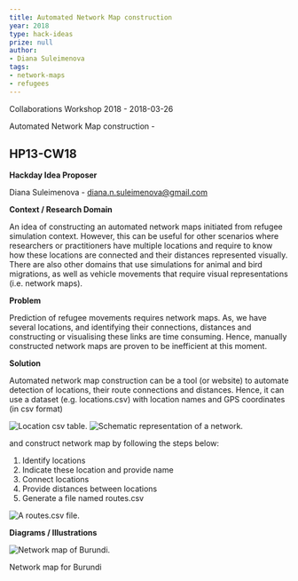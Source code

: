 ```yaml
---
title: Automated Network Map construction
year: 2018
type: hack-ideas
prize: null
author:
- Diana Suleimenova
tags:
- network-maps
- refugees
---
```


Collaborations Workshop 2018 - 2018-03-26

Automated Network Map construction -

HP13-CW18
---

**Hackday Idea Proposer**

Diana Suleimenova - diana.n.suleimenova@gmail.com


**Context / Research Domain**

An idea of constructing an automated network maps initiated from refugee simulation context. However, this can be useful for other scenarios where researchers or practitioners have multiple locations and require to know how these locations are connected and their distances represented visually. There are also other domains that use simulations for animal and bird migrations, as well as vehicle movements that require visual representations (i.e. network maps).

**Problem**

Prediction of refugee movements requires network maps. As, we have several locations, and
 identifying their connections, distances and constructing or visualising these links are time consuming. Hence, manually constructed network maps are proven to be inefficient at this moment.

**Solution**

Automated network map construction can be a tool (or website) to automate detection of locations, their route connections and distances. Hence, it can use a dataset (e.g. locations.csv) with location names and GPS coordinates (in csv format)

![Location csv table.](../images/cw18-csv.jpg)
![Schematic representation of a network.](../images/cw18-network.jpg)

and construct network map by following the steps below:

1. Identify locations
2. Indicate these location and provide name
3. Connect locations
4. Provide distances between locations
5. Generate a file named routes.csv

![A routes.csv file.](../images/cw18-routes.jpg)

**Diagrams / Illustrations**

![Network map of Burundi.](../images/cw18-burundi.jpg)

Network map for Burundi

